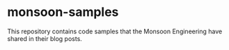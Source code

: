 # monsoon-samples
This repository contains code samples that the Monsoon Engineering have shared in their blog posts.
